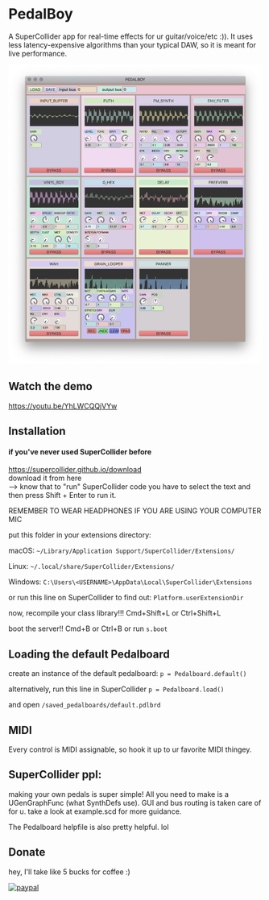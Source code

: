 
# PedalBoy
A SuperCollider app for real-time effects for ur guitar/voice/etc :)). It uses less latency-expensive algorithms than your typical DAW, so it is meant for live performance.

![img](classes/lib/img/pdlbrd.png)


## Watch the demo
https://youtu.be/YhLWCQQjVYw

## Installation

#### if you've never used SuperCollider before
https://supercollider.github.io/download <br>
download it from here <br>
--> know that to "run" SuperCollider code you have to select the text
and then press Shift + Enter to run it.

REMEMBER TO WEAR HEADPHONES IF YOU ARE USING YOUR COMPUTER MIC

put this folder in your extensions directory:

macOS:
`~/Library/Application Support/SuperCollider/Extensions/`

Linux:
`~/.local/share/SuperCollider/Extensions/`

Windows:
`C:\Users\<USERNAME>\AppData\Local\SuperCollider\Extensions`

or run this line on SuperCollider to find out:
`Platform.userExtensionDir`

now, recompile your class library!!!
Cmd+Shift+L or Ctrl+Shift+L

boot the server!!
Cmd+B or Ctrl+B
or run `s.boot`

## Loading the default Pedalboard
create an instance of the default pedalboard:
`p = Pedalboard.default()`


alternatively, run this line in SuperCollider
`p = Pedalboard.load()`

and open `/saved_pedalboards/default.pdlbrd`

## MIDI
Every control is MIDI assignable, so hook it up to ur favorite MIDI thingey.

## SuperCollider ppl:
making your own pedals is super simple! All you need to make is a UGenGraphFunc (what SynthDefs use). GUI and bus routing is taken care of for u.
take a look at example.scd for more guidance.

The Pedalboard helpfile is also pretty helpful. lol

## Donate
hey, I'll take like 5 bucks for coffee :)

[![paypal](https://www.paypalobjects.com/en_US/i/btn/btn_donateCC_LG.gif)](https://www.paypal.me/hugofloresgarcia)
